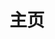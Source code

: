 ---
home: true
layout: BlogHome
icon: home
title: 主页
hero: false
heroImage: /logo.svg
heroText: 404的博客
heroFullScreen: false
tagline: 分享知识-分享快乐
article: false

projects:
  - icon: circle-question
    name: 检索增强生成(RAG)
    link: /zh/category/rag/

  - icon: circle-question
    name: 语言模型
    link: /zh/category/语言模型/

  - icon: gem
    name: 提示技术
    link: /zh/category/提示技术/

  - icon: splotch
    name: 微调技术
    link: /zh/category/微调技术/

  - icon: signs-post
    name: 评估方法
    link: /zh/category/评估方法/

  - icon: gears
    name: 数据集
    link: /zh/category/数据集/

  - icon: puzzle-piece
    name: 大模型推理
    link: /zh/category/大模型推理/

  - icon: puzzle-piece
    name: Token、分词
    link: /zh/category/token/

footer: 分享知识-分享快乐
copyright: HUSTAI
---